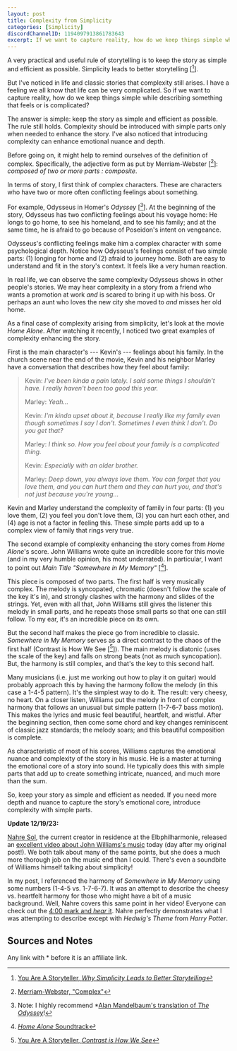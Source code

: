```yaml
---
layout: post
title: Complexity from Simplicity
categories: [Simplicity]
discordChannelID: 1194097913861783643
excerpt: If we want to capture reality, how do we keep things simple while describing something that feels or is complicated?
---
```

A very practical and useful rule of storytelling is to keep the story as simple and efficient as possible. Simplicity leads to better storytelling [[^YAAS-simple]]. 

But I've noticed in life and classic stories that complexity still arises. I have a feeling we all know that life can be very complicated. So if we want to capture reality, how do we keep things simple while describing something that feels or is complicated?

The answer is simple: keep the story as simple and efficient as possible. The rule still holds. Complexity should be introduced with simple parts only when needed to enhance the story. I've also noticed that introducing complexity can enhance emotional nuance and depth.

Before going on, it might help to remind ourselves of the definition of complex. Specifically, the adjective form as put by Merriam-Webster [[^MW-complex]]: *composed of two or more parts : composite*.

In terms of story, I first think of complex characters. These are characters who have two or more often conflicting feelings about something.

For example, Odysseus in Homer's *Odyssey* [[^odyssey]]. At the beginning of the story, Odysseus has two conflicting feelings about his voyage home: He longs to go home, to see his homeland, and to see his family; and at the same time, he is afraid to go because of Poseidon's intent on vengeance. 

Odysseus's conflicting feelings make him a complex character with some psychological depth. Notice how Odysseus's feelings consist of two simple parts: (1) longing for home and (2) afraid to journey home. Both are easy to understand and fit in the story's context. It feels like a very human reaction.

In real life, we can observe the same complexity Odysseus shows in other people's stories. We may hear complexity in a story from a friend who wants a promotion at work *and* is scared to bring it up with his boss. Or perhaps an aunt who loves the new city she moved to *and* misses her old home. 

As a final case of complexity arising from simplicity, let's look at the movie *Home Alone*. After watching it recently, I noticed two great examples of complexity enhancing the story. 

First is the main character's --- Kevin's --- feelings about his family. In the church scene near the end of the movie, Kevin and his neighbor Marley have a conversation that describes how they feel about family:

> Kevin: *I've been kinda a pain lately. I said some things I shouldn't have. I really haven't been too good this year.*
>
> Marley: *Yeah...*
>
> Kevin:  *I'm kinda upset about it, because I really like my family even though sometimes I say I don't. Sometimes I even think I don't. Do you get that?*
>
> Marley: *I think so. How you feel about your family is a complicated thing.*
>
> Kevin: *Especially with an older brother.*
>
> Marley: *Deep down, you always love them. You can forget that you love them, and you can hurt them and they can hurt you, and that's not just because you're young...*

Kevin and Marley understand the complexity of family in four parts: (1) you love them, (2) you feel you don't love them, (3) you can hurt each other, and (4) age is not a factor in feeling this. These simple parts add up to a complex view of family that rings very true.

The second example of complexity enhancing the story comes from *Home Alone*'s score. John Williams wrote quite an incredible score for this movie (and in my very humble opinion, his most underrated). In particular, I want to point out *Main Title "Somewhere in My Memory"* [[^HA-soundtrack]].

This piece is composed of two parts. The first half is very musically complex. The melody is syncopated, chromatic (doesn't follow the scale of the key it's in), and strongly clashes with the harmony and slides of the strings. Yet, even with all that, John Williams still gives the listener this melody in small parts, and he repeats those small parts so that one can still follow. To my ear, it's an incredible piece on its own.  

But the second half makes the piece go from incredible to classic. *Somewhere in My Memory* serves as a direct contrast to the chaos of the first half (Contrast is How We See [[^YAAS-contrast]]). The main melody is diatonic (uses the scale of the key) and falls on strong beats (not as much syncopation). But, the harmony is still complex, and that's the key to this second half.

Many musicians (i.e. just me working out how to play it on guitar) would probably approach this by having the harmony follow the melody (in this case a 1-4-5 pattern). It's the simplest way to do it. The result: very cheesy, no heart. On a closer listen, Williams put the melody in front of complex harmony that follows an unusual but simple pattern (1-7-6-7 bass motion). This makes the lyrics and music feel beautiful, heartfelt, and wistful. After the beginning section, then come some chord and key changes reminiscent of classic jazz standards; the melody soars; and this beautiful composition is complete. 

As characteristic of most of his scores, Williams captures the emotional nuance and complexity of the story in his music. He is a master at turning the emotional core of a story into sound. He typically does this with simple parts that add up to create something intricate, nuanced, and much more than the sum.

So, keep your story as simple and efficient as needed. If you need more depth and nuance to capture the story's emotional core, introduce complexity with simple parts. 

**Update 12/19/23:** 

[Nahre Sol](https://www.elbphilharmonie.de/en/mediatheque/creator-in-residence-nahre-sol/882), the current creator in residence at the Elbphilharmonie, released an [excellent video about John Williams's music](https://www.youtube.com/watch?v=hel9mGippUU) today (day after my original post!). We both talk about many of the same points, but she does a much more thorough job on the music end than I could. There's even a soundbite of Williams himself talking about simplicity!

In my post, I referenced the harmony of *Somewhere in My Memory* using some numbers (1-4-5 vs. 1-7-6-7). It was an attempt to describe the cheesy vs. heartfelt harmony for those who might have a bit of a music background. Well, Nahre covers this same point in her video! Everyone can check out the [4:00 mark and *hear* it](https://youtu.be/hel9mGippUU?si=OmmH-KkvbbSBGO4X&t=242). Nahre perfectly demonstrates what I was attempting to describe except with *Hedwig's Theme* from *Harry Potter*.

## Sources and Notes
<div class="disclosure">Any link with * before it is an affiliate link.</div>

[^YAAS-simple]: [You Are A Storyteller, *Why Simplicity Leads to Better Storytelling*](https://www.youtube.com/watch?v=EztEFLxV6zg) 
[^MW-complex]: [Merriam-Webster, "Complex"](https://www.merriam-webster.com/dictionary/complex)
[^odyssey]: Note: I highly recommend *[Alan Mandelbaum's translation of *The Odyssey*](https://bookshop.org/a/88122/9780553213997)! 
[^HA-soundtrack]: [*Home Alone* Soundtrack](https://songwhip.com/john-williams/home-alone-original-motion-picture-soundtrack)
[^YAAS-contrast]: [You Are A Storyteller, *Contrast is How We See*](https://www.youtube.com/watch?v=c9khlnQYak8)

